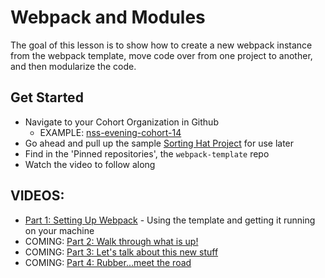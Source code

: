 # Webpack and Modules

The goal of this lesson is to show how to create a new webpack instance from the webpack template, move code over from one project to another, and then modularize the code.

## Get Started
- Navigate to your Cohort Organization in Github
  - EXAMPLE: [nss-evening-cohort-14](https://github.com/nss-evening-cohort-14)
- Go ahead and pull up the sample [Sorting Hat Project](https://github.com/drteresavasquez/sorting-hat) for use later
- Find in the 'Pinned repositories', the `webpack-template` repo
- Watch the video to follow along

## VIDEOS:
- [Part 1: Setting Up Webpack](https://vimeo.com/512633280/c539450270) - Using the template and getting it running on your machine
- COMING: [Part 2: Walk through what is up!](#)
- COMING: [Part 3: Let's talk about this new stuff](#)
- COMING: [Part 4: Rubber...meet the road](#)

